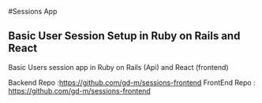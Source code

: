 #Sessions App

## Basic User Session Setup in Ruby on Rails and React

Basic Users session app in Ruby on Rails (Api) and React (frontend)

Backend Repo :https://github.com/gd-m/sessions-frontend
FrontEnd Repo : https://github.com/gd-m/sessions-frontend